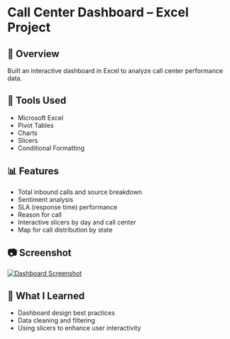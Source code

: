 # Call Center Dashboard – Excel Project

## 📌 Overview
Built an interactive dashboard in Excel to analyze call center performance data.

## 🔧 Tools Used
- Microsoft Excel
- Pivot Tables
- Charts
- Slicers
- Conditional Formatting

## 📊 Features
- Total inbound calls and source breakdown
- Sentiment analysis
- SLA (response time) performance
- Reason for call
- Interactive slicers by day and call center
- Map for call distribution by state

## 📷 Screenshot
[![Dashboard Screenshot](screenshot.png)]([https://raw.githubusercontent.com/Abhidevloy/call-center-dashboard-excel/blob/main/call%20center%20dashboard.jpg)

## 🧠 What I Learned
- Dashboard design best practices
- Data cleaning and filtering
- Using slicers to enhance user interactivity
